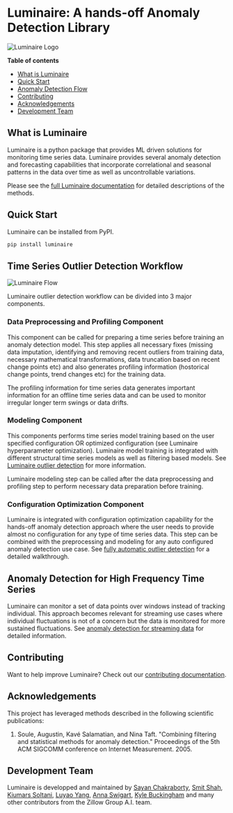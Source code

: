 # Luminaire: A hands-off Anomaly Detection Library

![Luminaire Logo](luminaire_logo.png)

**Table of contents**

- [What is Luminaire](#what-is-luminaire)
- [Quick Start](#quick-start)
- [Anomaly Detection Flow](#anomaly-detection-flow)
- [Contributing](#contributing)
- [Acknowledgements](#acknowledgements)
- [Development Team](#development-team)


## What is Luminaire

Luminaire is a python package that provides ML driven solutions for monitoring time series data. Luminaire provides 
several anomaly detection and forecasting capabilities that incorporate correlational and seasonal 
patterns in the data over time as well as uncontrollable variations.

Please see the [full Luminaire documentation](luminaire/docs/_build/html/Introduction.html) 
for detailed descriptions of the methods.

## Quick Start

Luminaire can be installed from PyPI.

```bash
pip install luminaire
```

## Time Series Outlier Detection Workflow
![Luminaire Flow](luminaire_flow.gif)

Luminaire outlier detection workflow can be divided into 3 major components.

### Data Preprocessing and Profiling Component

This component can be called for preparing a time series before training an anomaly detection model. This step applies
all necessary fixes (missing data imputation, identifying and removing recent outliers from training data, necessary
mathematical transformations, data truncation based on recent change points etc) and also generates profiling 
information (hostorical change points, trend changes etc) for the training data. 

The profiling information for time series data generates important information for an offline time series data and
can be used to monitor irregular longer term swings or data drifts.

### Modeling Component

This components performs time series model training based on the user specified configuration OR optimized configuration 
(see Luminaire hyperparameter optimization). Luminaire model training is integrated with different structural time series
models as well as filtering based models. See [Luminaire outlier detection](luminaire/docs/_build/html/basic_usage_tutorial/outlier_batch.html)
for more information.
 
Luminaire modeling step can be called after the data preprocessing and profiling step to perform necessary data preparation before training.
 
### Configuration Optimization Component
 
Luminaire is integrated with configuration optimization capability for the hands-off anomaly detection approach where
the user needs to provide almost no configuration for any type of time series data. This step can be combined with
the preprocessing and modeling for any auto configured anomaly detection use case. See [fully automatic outlier detection](luminaire/docs/_build/html/basic_usage_tutorial/optimization.html#fully-automatic-outlier-detection)
for a detailed walkthrough. 

## Anomaly Detection for High Frequency Time Series

Luminaire can monitor  a set of data points over windows instead of tracking individual. This approach becomes relevant
for streaming use cases where individual fluctuations is not of a concern but the data is monitored for more sustained 
fluctuations. See [anomaly detection for streaming data](/luminaire/docs/_build/html/basic_usage_tutorial/streaming.html)
for detailed information.

## Contributing

Want to help improve Luminaire? Check out our [contributing documentation](CONTRIBUTING.rst).

## Acknowledgements

This project has leveraged methods described in the following scientific publications:

1. Soule, Augustin, Kavé Salamatian, and Nina Taft. "Combining filtering and statistical methods for anomaly detection." Proceedings of the 5th ACM SIGCOMM conference on Internet Measurement. 2005.


## Development Team

Luminaire is developped and maintained by [Sayan Chakraborty](https://github.com/sayanchk), [Smit Shah](https://github.com/shahsmit14), 
[Kiumars Soltani](https://github.com/kiumarss), [Luyao Yang]( https://github.com/snazzyfox), [Anna Swigart](https://github.com/annaswigart), 
[Kyle Buckingham](https://github.com/kylebuckingham) and many other contributors from the Zillow Group A.I. team.
